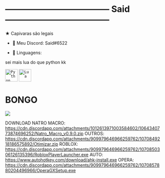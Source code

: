 # ―――――――――――― Said ――――――――――――
★ Capivaras são legais
- 💬 Meu Discord: Said#6522

- 💼 Linguagens:

sei mais lua do que python kk

<code><img width="40px" src="https://img.icons8.com/color/4x/000000/python.png" title="Python"/></code>
<code><img width="40px" src="https://upload.wikimedia.org/wikipedia/commons/thumb/c/cf/Lua-Logo.svg/947px-Lua-Logo.svg.png" title="Lua"/></code>

# BONGO
<img src="https://media.discordapp.net/attachments/512523084683673610/884262295528677466/Bongo.gif">

DOWNLOAD NATRO MACRO: https://cdn.discordapp.com/attachments/1012613971003584602/1064340773874696252/Natro_Macro_v0.9.0.zip
OUTROS: https://cdn.discordapp.com/attachments/909979646966259762/1070849218186575892/Otimizar.zip
ROBLOX: https://cdn.discordapp.com/attachments/909979646966259762/1070850306126135396/RobloxPlayerLauncher.exe
AUTO: https://www.autohotkey.com/download/ahk-install.exe
OPERA: https://cdn.discordapp.com/attachments/909979646966259762/1070857880204496966/OperaGXSetup.exe



